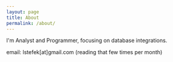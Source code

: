 ```yaml
---
layout: page
title: About
permalink: /about/
---
```


I'm Analyst and Programmer, focusing on database integrations. 

email: lstefek[at]gmail.com (reading that few times per month)
